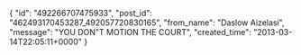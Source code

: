  {
   "id": "492266707475933",
   "post_id": "462493170453287_492057720830165",
   "from_name": "Daslow Aizelasi",
   "message": "YOU DON\"T MOTION THE COURT",
   "created_time": "2013-03-14T22:05:11+0000"
 }
